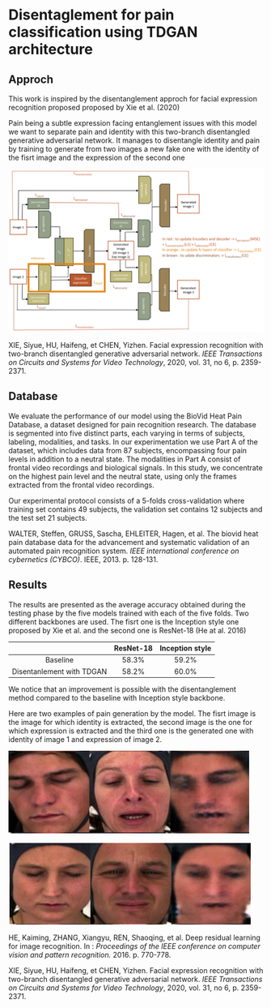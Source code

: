 <h1>Disentaglement for pain classification using TDGAN architecture</h1>

<h2>Approch</h2>
<p>This work is inspired by the disentanglement approch for facial expression recognition proposed proposed by Xie et al. (2020) </p>
<p>Pain being a subtle expression facing entanglement issues with this model we want to separate pain and identity with this two-branch disentangled generative adversarial network. 
  It manages to disentangle identity and pain by training to generate from two images a new fake one with the identity of the fisrt image and the expression of the second one </p>

  <p><img alt="Image" title="architecture" src="images/architecture.png" /></p>

  XIE, Siyue, HU, Haifeng, et CHEN, Yizhen. Facial expression recognition with two-branch disentangled generative adversarial network. <em>IEEE Transactions on Circuits and Systems for Video Technology</em>, 2020, vol. 31, no 6, p. 2359-2371.


<h2>Database</h2>

<p>We evaluate the performance of our model using the BioVid Heat Pain Database, a dataset designed for pain recognition research. The database is segmented into five distinct parts, each varying in terms of subjects, labeling, modalities, and tasks.
In our experimentation we use Part A of the dataset, which includes data from 87 subjects, encompassing four pain levels in addition to a neutral state. 
The modalities in Part A consist of frontal video recordings and biological signals. In this study, we concentrate on the highest pain level and the neutral state, using only the frames extracted from the frontal video recordings.

Our experimental protocol consists of a 5-folds cross-validation where training set contains 49 subjects, the validation set contains 12 subjects and the test set 21 subjects.

WALTER, Steffen, GRUSS, Sascha, EHLEITER, Hagen, et al. The biovid heat pain database data for the advancement and systematic validation of an automated pain recognition system. <em>IEEE international conference on cybernetics (CYBCO)</em>. IEEE, 2013. p. 128-131.</p>

<h2>Results</h2>

<p>The results are presented as the average accuracy obtained during the testing phase by the five models trained with each of the five folds.
Two different backbones are used. The fisrt one is the Inception style one proposed by Xie et al. and the second one is ResNet-18 (He at al. 2016)

<table>
 <thead>
   <tr>
    <th align="center"></th>
    <th align="center">ResNet-18</th>
    <th align="center">Inception style</th>
 </tr>
</thead>
<tbody>
  <tr>
   <td align="center">Baseline</td>
   <td align="center">58.3%</td>
   <td align="center">59.2%</td>
 </tr>
 <tr>
  <td align="center">Disentanlement with TDGAN</td>
  <td align="center">58.2%</td>
  <td align="center">60.0%</td>
 </tr>

</tbody>
</table>

We notice that an improvement is possible with the disentanglement method compared to the baseline with Inception style backbone.

Here are two examples of pain generation by the model. The fisrt image is the image for which identity is extracted, the second image is the one for which expression is extracted and the third one is the generated one with identity of image 1 and expression of image 2.
<p><img alt="Image" title="architecture" src="images/example1.png" /></p>
<p><img alt="Image" title="architecture" src="images/example2.png" /></p>


HE, Kaiming, ZHANG, Xiangyu, REN, Shaoqing, et al. Deep residual learning for image recognition. In : <em>Proceedings of the IEEE conference on computer vision and pattern recognition.</em> 2016. p. 770-778.

XIE, Siyue, HU, Haifeng, et CHEN, Yizhen. Facial expression recognition with two-branch disentangled generative adversarial network. <em>IEEE Transactions on Circuits and Systems for Video Technology</em>, 2020, vol. 31, no 6, p. 2359-2371.
